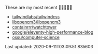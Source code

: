These are my most recent 🌟🌟🌟🌟🌟

* [tailwindlabs/tailwindcss](https://github.com/tailwindlabs/tailwindcss)
* [libopencm3/libopencm3](https://github.com/libopencm3/libopencm3)
* [containrrr/watchtower](https://github.com/containrrr/watchtower)
* [google/eleventy-high-performance-blog](https://github.com/google/eleventy-high-performance-blog)
* [ossu/computer-science](https://github.com/ossu/computer-science)

Last updated: 2020-09-11T03:09:51.835603
